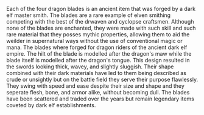 Each of the four dragon blades is an ancient item that was forged by a dark elf master smith. The blades are a rare example of elven smithing competing with the best of the drwaven and cyclopse craftsmen. Although none of the blades are enchanted, they were made with such skill and such rare material that they posses mythic properties, allowing them to aid the weilder in supernatural ways without the use of conventional magic or mana. The blades where forged for dragon riders of the ancient dark elf empire. The hilt of the blade is modelled after the dragon's maw while the blade itself is modelled after the dragon's tongue. This design resulted in the swords looking thick, wavey, and slightly sluggish. Their shape combined with their dark materials have led to them being described as crude or unsightly but on the battle field they serve their purpose flawlessly. They swing with speed and ease despite their size and shape and they seperate flesh, bone, and armor alike, without becoming dull. The blades have been scattered and traded over the years but remain legendary items coveted by dark elf establishments.